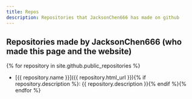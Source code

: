 ```yaml
---
title: Repos
description: Repositories that JacksonChen666 has made on github
---
```

## Repositories made by JacksonChen666 (who made this page and the website)

{% for repository in site.github.public_repositories %}
- [{{ repository.name }}]({{ repository.html_url }}){% if repository.description %}: {{ repository.description }}{% endif %}{% endfor %}